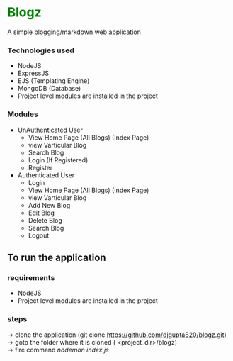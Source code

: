 # <font color="green"> Blogz </font>
A simple blogging/markdown web application 

### Technologies used
<ul> 
    <li> NodeJS </li>
    <li> ExpressJS </li>
    <li> EJS (Templating Engine) </li>
    <li> MongoDB (Database) </li>
    <li> Project level modules are installed in the project </li>
</ul>

### Modules 
<ul> 
    <li> 
        UnAuthenticated User
        <ul> 
            <li> View Home Page (All Blogs) (Index Page)</li>
            <li> view Varticular Blog </li>
            <li> Search Blog </li>
            <li> Login (If Registered)</li>
            <li> Register </li>
        </ul>
    </li>
    <li> 
        Authenticated User
        <ul> 
            <li> Login </li>
            <li> View Home Page (All Blogs) (Index Page)</li>
            <li> view Varticular Blog </li>
            <li> Add New Blog </li>
            <li> Edit Blog </li>
            <li> Delete Blog </li>
            <li> Search Blog </li>
            <li> Logout </li>
        </ul>
    </li>
</ul>

## To run the application

### requirements
<ul>
    <li> NodeJS </li>
    <li> Project level modules are installed in the project </li>
</ul>

### steps
-> clone the application (git clone https://github.com/djgupta820/blogz.git) <br>
-> goto the folder where it is cloned ( &lt;project_dir&gt;/blogz) <br>
-> fire command *nodemon index.js* <br>
